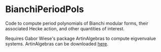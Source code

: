 # BianchiPeriodPols
Code to compute period polynomials of Bianchi modular forms, their associated Hecke action, and other quantities of interest.

Requires Gabor Wiese's package ArtinAlgebras to compute eigvenvalue systems. ArtinAlgebras can be downloaded [here](https://math.uni.lu/wiese/programs/ArtinAlgebras/index.html).
